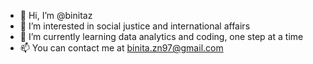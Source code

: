 - 👋 Hi, I’m @binitaz
- 👀 I’m interested in social justice and international affairs
- 🌱 I’m currently learning data analytics and coding, one step at a time
- 📫 You can contact me at binita.zn97@gmail.com

<!---
binitaz/binitaz is a ✨ special ✨ repository because its `README.md` (this file) appears on your GitHub profile.
You can click the Preview link to take a look at your changes.
--->
